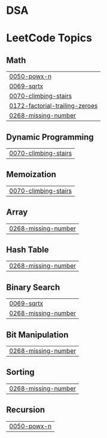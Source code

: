 # DSA
<!---LeetCode Topics Start-->
# LeetCode Topics
## Math
|  |
| ------- |
| [0050-powx-n](https://github.com/aiueshkumar510/DSA/tree/master/0050-powx-n) |
| [0069-sqrtx](https://github.com/aiueshkumar510/DSA/tree/master/0069-sqrtx) |
| [0070-climbing-stairs](https://github.com/aiueshkumar510/DSA/tree/master/0070-climbing-stairs) |
| [0172-factorial-trailing-zeroes](https://github.com/aiueshkumar510/DSA/tree/master/0172-factorial-trailing-zeroes) |
| [0268-missing-number](https://github.com/aiueshkumar510/DSA/tree/master/0268-missing-number) |
## Dynamic Programming
|  |
| ------- |
| [0070-climbing-stairs](https://github.com/aiueshkumar510/DSA/tree/master/0070-climbing-stairs) |
## Memoization
|  |
| ------- |
| [0070-climbing-stairs](https://github.com/aiueshkumar510/DSA/tree/master/0070-climbing-stairs) |
## Array
|  |
| ------- |
| [0268-missing-number](https://github.com/aiueshkumar510/DSA/tree/master/0268-missing-number) |
## Hash Table
|  |
| ------- |
| [0268-missing-number](https://github.com/aiueshkumar510/DSA/tree/master/0268-missing-number) |
## Binary Search
|  |
| ------- |
| [0069-sqrtx](https://github.com/aiueshkumar510/DSA/tree/master/0069-sqrtx) |
| [0268-missing-number](https://github.com/aiueshkumar510/DSA/tree/master/0268-missing-number) |
## Bit Manipulation
|  |
| ------- |
| [0268-missing-number](https://github.com/aiueshkumar510/DSA/tree/master/0268-missing-number) |
## Sorting
|  |
| ------- |
| [0268-missing-number](https://github.com/aiueshkumar510/DSA/tree/master/0268-missing-number) |
## Recursion
|  |
| ------- |
| [0050-powx-n](https://github.com/aiueshkumar510/DSA/tree/master/0050-powx-n) |
<!---LeetCode Topics End-->